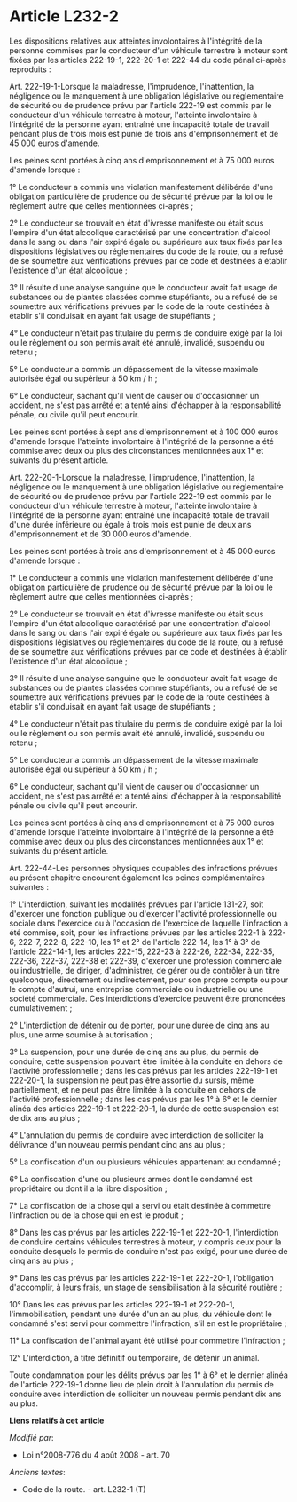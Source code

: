 # Article L232-2

Les dispositions relatives aux atteintes involontaires à l'intégrité de la personne commises par le conducteur d'un véhicule
terrestre à moteur sont fixées par les articles 222-19-1, 222-20-1 et 222-44 du code pénal ci-après reproduits : 

Art. 222-19-1-Lorsque la maladresse, l'imprudence, l'inattention, la négligence ou le manquement à une obligation législative
ou réglementaire de sécurité ou de prudence prévu par l'article 222-19 est commis par le conducteur d'un véhicule terrestre à
moteur, l'atteinte involontaire à l'intégrité de la personne ayant entraîné une incapacité totale de travail pendant plus de
trois mois est punie de trois ans d'emprisonnement et de 45 000 euros d'amende. 

Les peines sont portées à cinq ans d'emprisonnement et à 75 000 euros d'amende lorsque : 

1° Le conducteur a commis une violation manifestement délibérée d'une obligation particulière de prudence ou de sécurité
prévue par la loi ou le règlement autre que celles mentionnées ci-après ; 

2° Le conducteur se trouvait en état d'ivresse manifeste ou était sous l'empire d'un état alcoolique caractérisé par une
concentration d'alcool dans le sang ou dans l'air expiré égale ou supérieure aux taux fixés par les dispositions législatives
ou réglementaires du code de la route, ou a refusé de se soumettre aux vérifications prévues par ce code et destinées à
établir l'existence d'un état alcoolique ; 

3° Il résulte d'une analyse sanguine que le conducteur avait fait usage de substances ou de plantes classées comme
stupéfiants, ou a refusé de se soumettre aux vérifications prévues par le code de la route destinées à établir s'il
conduisait en ayant fait usage de stupéfiants ; 

4° Le conducteur n'était pas titulaire du permis de conduire exigé par la loi ou le règlement ou son permis avait été annulé,
invalidé, suspendu ou retenu ; 

5° Le conducteur a commis un dépassement de la vitesse maximale autorisée égal ou supérieur à 50 km / h ; 

6° Le conducteur, sachant qu'il vient de causer ou d'occasionner un accident, ne s'est pas arrêté et a tenté ainsi d'échapper
à la responsabilité pénale, ou civile qu'il peut encourir. 

Les peines sont portées à sept ans d'emprisonnement et à 100 000 euros d'amende lorsque l'atteinte involontaire à l'intégrité
de la personne a été commise avec deux ou plus des circonstances mentionnées aux 1° et suivants du présent article. 

Art. 222-20-1-Lorsque la maladresse, l'imprudence, l'inattention, la négligence ou le manquement à une obligation législative
ou réglementaire de sécurité ou de prudence prévu par l'article 222-19 est commis par le conducteur d'un véhicule terrestre à
moteur, l'atteinte involontaire à l'intégrité de la personne ayant entraîné une incapacité totale de travail d'une durée
inférieure ou égale à trois mois est punie de deux ans d'emprisonnement et de 30 000 euros d'amende. 

Les peines sont portées à trois ans d'emprisonnement et à 45 000 euros d'amende lorsque : 

1° Le conducteur a commis une violation manifestement délibérée d'une obligation particulière de prudence ou de sécurité
prévue par la loi ou le règlement autre que celles mentionnées ci-après ; 

2° Le conducteur se trouvait en état d'ivresse manifeste ou était sous l'empire d'un état alcoolique caractérisé par une
concentration d'alcool dans le sang ou dans l'air expiré égale ou supérieure aux taux fixés par les dispositions législatives
ou réglementaires du code de la route, ou a refusé de se soumettre aux vérifications prévues par ce code et destinées à
établir l'existence d'un état alcoolique ; 

3° Il résulte d'une analyse sanguine que le conducteur avait fait usage de substances ou de plantes classées comme
stupéfiants, ou a refusé de se soumettre aux vérifications prévues par le code de la route destinées à établir s'il
conduisait en ayant fait usage de stupéfiants ; 

4° Le conducteur n'était pas titulaire du permis de conduire exigé par la loi ou le règlement ou son permis avait été annulé,
invalidé, suspendu ou retenu ; 

5° Le conducteur a commis un dépassement de la vitesse maximale autorisée égal ou supérieur à 50 km / h ; 

6° Le conducteur, sachant qu'il vient de causer ou d'occasionner un accident, ne s'est pas arrêté et a tenté ainsi d'échapper
à la responsabilité pénale ou civile qu'il peut encourir. 

Les peines sont portées à cinq ans d'emprisonnement et à 75 000 euros d'amende lorsque l'atteinte involontaire à l'intégrité
de la personne a été commise avec deux ou plus des circonstances mentionnées aux 1° et suivants du présent article. 

Art. 222-44-Les personnes physiques coupables des infractions prévues au présent chapitre encourent également les peines
complémentaires suivantes : 

1° L'interdiction, suivant les modalités prévues par l'article 131-27, soit d'exercer une fonction publique ou d'exercer
l'activité professionnelle ou sociale dans l'exercice ou à l'occasion de l'exercice de laquelle l'infraction a été commise,
soit, pour les infractions prévues par les articles 222-1 à 222-6, 222-7, 222-8, 222-10, les 1° et 2° de l'article 222-14,
les 1° à 3° de l'article 222-14-1, les articles 222-15, 222-23 à 222-26, 222-34, 222-35, 222-36, 222-37, 222-38 et 222-39,
d'exercer une profession commerciale ou industrielle, de diriger, d'administrer, de gérer ou de contrôler à un titre
quelconque, directement ou indirectement, pour son propre compte ou pour le compte d'autrui, une entreprise commerciale ou
industrielle ou une société commerciale. Ces interdictions d'exercice peuvent être prononcées cumulativement ; 

2° L'interdiction de détenir ou de porter, pour une durée de cinq ans au plus, une arme soumise à autorisation ; 

3° La suspension, pour une durée de cinq ans au plus, du permis de conduire, cette suspension pouvant être limitée à la
conduite en dehors de l'activité professionnelle ; dans les cas prévus par les articles 222-19-1 et 222-20-1, la suspension
ne peut pas être assortie du sursis, même partiellement, et ne peut pas être limitée à la conduite en dehors de l'activité
professionnelle ; dans les cas prévus par les 1° à 6° et le dernier alinéa des articles 222-19-1 et 222-20-1, la durée de
cette suspension est de dix ans au plus ; 

4° L'annulation du permis de conduire avec interdiction de solliciter la délivrance d'un nouveau permis pendant cinq ans au
plus ; 

5° La confiscation d'un ou plusieurs véhicules appartenant au condamné ; 

6° La confiscation d'une ou plusieurs armes dont le condamné est propriétaire ou dont il a la libre disposition ; 

7° La confiscation de la chose qui a servi ou était destinée à commettre l'infraction ou de la chose qui en est le produit ; 

8° Dans les cas prévus par les articles 222-19-1 et 222-20-1, l'interdiction de conduire certains véhicules terrestres à
moteur, y compris ceux pour la conduite desquels le permis de conduire n'est pas exigé, pour une durée de cinq ans au plus ; 

9° Dans les cas prévus par les articles 222-19-1 et 222-20-1, l'obligation d'accomplir, à leurs frais, un stage de
sensibilisation à la sécurité routière ; 

10° Dans les cas prévus par les articles 222-19-1 et 222-20-1, l'immobilisation, pendant une durée d'un an au plus, du
véhicule dont le condamné s'est servi pour commettre l'infraction, s'il en est le propriétaire ;

11° La confiscation de l'animal ayant été utilisé pour commettre l'infraction ; 

12° L'interdiction, à titre définitif ou temporaire, de détenir un animal. 

Toute condamnation pour les délits prévus par les 1° à 6° et le dernier alinéa de l'article 222-19-1 donne lieu de plein
droit à l'annulation du permis de conduire avec interdiction de solliciter un nouveau permis pendant dix ans au plus.

**Liens relatifs à cet article**

_Modifié par_:

  - Loi n°2008-776 du 4 août 2008 - art. 70

_Anciens textes_:

  - Code de la route. - art. L232-1 (T)
